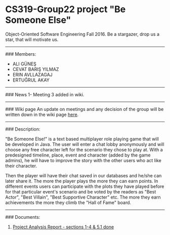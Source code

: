 # CS319-Group22 project "Be Someone Else"
Object-Oriented Software Engineering Fall 2016. Be a stargazer, drop us a star, that will motivate us.
<hr />
### Members:
<ul>
<li>ALI GÜNEŞ</li>
<li>CEVAT BARIŞ YILMAZ</li>
<li>ERIN AVLLAZAGAJ</li>
<li>ERTUĞRUL AKAY</li>
</ul>
<hr />
### News
1- Meeting 3 added in wiki.
<hr>
### Wiki page
An update on meetings and any decision of the group will be written down in the wiki page <a href="https://github.com/Albocoder/CS319-Group22/wiki" >here</a>.
<hr />
### Description:
<p> "Be Someone Else!" is a text based multiplayer role playing game that will be developed in Java. The user will enter a chat lobby anonymously and will choose any free character left for the scenario they chose to play at. With a predesigned timeline, place, event and character (added by the game admins), he will have to improve the story with the other users who act like their character. 
</p>
<p>
Then the player will have their chat saved in our databases and he/she can later share it. The more the player plays the more they can earn points. In different events users can participate with the plots they have played before for that particular event's scenario and be voted by the readers as "Best Actor", "Best Villain", "Best Supportive Character" etc. The more they earn achievements the more they climb the "Hall of Fame" board.
</p>
<hr />
### Documents:
<ol>
<li><a href="https://drive.google.com/open?id=1Mt_w4YM0yXP6K4x1gDQ2HkVc-V8cEorFd96zPhOmGLk">Project Analysis Report - sections 1-4 & 5.1 done</a></li>
</ol>
